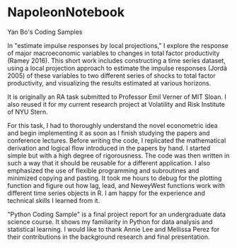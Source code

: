 # NapoleonNotebook
Yan Bo's Coding Samples

In "estimate impulse responses by local projections," I explore the response of major macroeconomic variables
to changes in total factor productivity (Ramey 2016). This short work includes constructing a time series dataset,
using a local projection approach to estimate the impulse responses (Jordà 2005) of these variables to two
different series of shocks to total factor productivity, and visualizing the results estimated at various horizons.

It is originally an RA task submitted to Professor Emil Verner of MIT Sloan. I also reused it for my current research
project at Volatility and Risk Institute of NYU Stern.

For this task, I had to thoroughly understand the novel econometric idea and begin implementing it as soon as I finish studying
the papers and conference lectures. Before writing the code, I replicated the mathematical derivation and logical
flow introduced in the papers by hand. I started simple but with a high degree of rigorousness. The code was then written
in such a way that it should be reusable for a different application. I also emphasized the use of flexible programming
and subroutines and minimized copying and pasting. It took me hours to debug for the plotting function and figure out
how lag, lead, and NeweyWest functions work with different time series objects in R. I am happy for the experience and technical
skills I learned from it.

"Python Coding Sample" is a final project report for an undergraduate data science course. It shows my familiarity in Python for
data analysis and statistical learning. I would like to thank Annie Lee and Mellissa Perez for their contributions in the
background research and final presentation.
